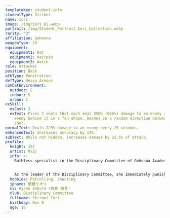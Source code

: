 ```yaml
---
templateKey: student-info
studentType: Striker
name: Iori
image: /img/iori_01.webp
portrait: /img/Student_Portrait_Iori_Collection.webp
rarity: "3"
affiliation: Gehenna
weaponType: SR
equipment:
  equipment1: Hat
  equipment2: Hairpin
  equipment3: Watch
role: Attacker
position: Back
atkType: Penetration
defType: Heavy Armour
combatEnvironment:
  outdoor: C
  indoor: S
  urban: C
exSkill:
  exCost: 3
  exText: Fires 3 shots that each deal 350% (666%) damage to an enemy and the
    enemy behind it in a fan-shape. Dashes in a random direction between each
    shot.
normalText: Deals 229% damage to an enemy every 25 seconds.
enhancedText: Increases accuracy by 14%.
subText: While not hidden, increases damage by 22.6% of attack.
profile:
  height: 157
  artist: Mx2j
  info: >-
    Ruthless specialist in the Disciplinary Committee of Gehenna Academy.


    As the leader of the Disciplinary Committee, she immediately punishes students who violate the rules with overwhelming force when she finds them. She's quick-witted, good at her job, and has a good sense of combat, but she's also reckless, losing sight of her surroundings when she spots an enemy, which makes it easy for her to fall into simple pitfalls.
  hobbies: Patrolling, shouting
  jpname: 銀鏡イオリ
  cv: Ayane Sakura (佐倉 綾音)
  club: Disciplinary Committee
  fullname: Shiromi Iori
  birthday: Nov 8
  age: 16
---
```

